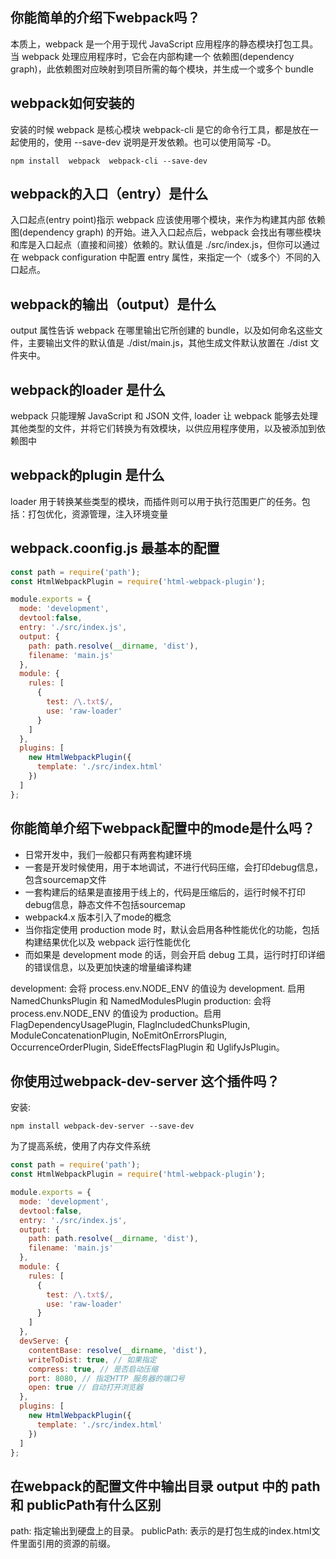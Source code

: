 ## 你能简单的介绍下webpack吗？

本质上，webpack 是一个用于现代 JavaScript 应用程序的静态模块打包工具。当 webpack 处理应用程序时，它会在内部构建一个 依赖图(dependency graph)，此依赖图对应映射到项目所需的每个模块，并生成一个或多个 bundle

## webpack如何安装的
安装的时候 webpack 是核心模块 webpack-cli 是它的命令行工具，都是放在一起使用的，使用 --save-dev 说明是开发依赖。也可以使用简写 -D。
```
npm install  webpack  webpack-cli --save-dev
```

## webpack的入口（entry）是什么
入口起点(entry point)指示 webpack 应该使用哪个模块，来作为构建其内部 依赖图(dependency graph) 的开始。进入入口起点后，webpack 会找出有哪些模块和库是入口起点（直接和间接）依赖的。默认值是 ./src/index.js，但你可以通过在 webpack configuration 中配置 entry 属性，来指定一个（或多个）不同的入口起点。

## webpack的输出（output）是什么
output 属性告诉 webpack 在哪里输出它所创建的 bundle，以及如何命名这些文件，主要输出文件的默认值是 ./dist/main.js，其他生成文件默认放置在 ./dist 文件夹中。

## webpack的loader 是什么
webpack 只能理解 JavaScript 和 JSON 文件, loader 让 webpack 能够去处理其他类型的文件，并将它们转换为有效模块，以供应用程序使用，以及被添加到依赖图中

## webpack的plugin 是什么
loader 用于转换某些类型的模块，而插件则可以用于执行范围更广的任务。包括：打包优化，资源管理，注入环境变量

## webpack.coonfig.js 最基本的配置
```js
const path = require('path');
const HtmlWebpackPlugin = require('html-webpack-plugin');

module.exports = {
  mode: 'development',
  devtool:false,
  entry: './src/index.js',
  output: {
    path: path.resolve(__dirname, 'dist'),
    filename: 'main.js'
  },
  module: {
    rules: [
      { 
        test: /\.txt$/, 
        use: 'raw-loader' 
      }
    ]
  },
  plugins: [
    new HtmlWebpackPlugin({
      template: './src/index.html'
    })
  ]
};
```

## 你能简单介绍下webpack配置中的mode是什么吗？
- 日常开发中，我们一般都只有两套构建环境
- 一套是开发时候使用，用于本地调试，不进行代码压缩，会打印debug信息，包含sourcemap文件
- 一套构建后的结果是直接用于线上的，代码是压缩后的，运行时候不打印debug信息，静态文件不包括sourcemap
- webpack4.x 版本引入了mode的概念
- 当你指定使用 production mode 时，默认会启用各种性能优化的功能，包括构建结果优化以及 webpack 运行性能优化
- 而如果是 development mode 的话，则会开启 debug 工具，运行时打印详细的错误信息，以及更加快速的增量编译构建

development: 会将 process.env.NODE_ENV 的值设为 development. 启用 NamedChunksPlugin 和 NamedModulesPlugin
production: 会将 process.env.NODE_ENV 的值设为 production。启用 FlagDependencyUsagePlugin, FlagIncludedChunksPlugin, ModuleConcatenationPlugin, NoEmitOnErrorsPlugin, OccurrenceOrderPlugin, SideEffectsFlagPlugin 和 UglifyJsPlugin。


## 你使用过webpack-dev-server 这个插件吗？
安装:
```
npm install webpack-dev-server --save-dev
```
为了提高系统，使用了内存文件系统

```js
const path = require('path');
const HtmlWebpackPlugin = require('html-webpack-plugin');

module.exports = {
  mode: 'development',
  devtool:false,
  entry: './src/index.js',
  output: {
    path: path.resolve(__dirname, 'dist'),
    filename: 'main.js'
  },
  module: {
    rules: [
      { 
        test: /\.txt$/, 
        use: 'raw-loader' 
      }
    ]
  },
  devServe: {
    contentBase: resolve(__dirname, 'dist'),
    writeToDist: true, // 如果指定
    compress: true, // 是否启动压缩
    port: 8080, // 指定HTTP 服务器的端口号
    open: true // 自动打开浏览器
  },
  plugins: [
    new HtmlWebpackPlugin({
      template: './src/index.html'
    })
  ]
};
```

## 在webpack的配置文件中输出目录 output 中的 path 和 publicPath有什么区别
path: 指定输出到硬盘上的目录。
publicPath: 表示的是打包生成的index.html文件里面引用的资源的前缀。







